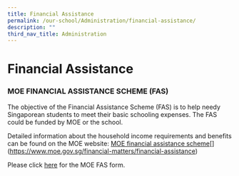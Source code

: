 ```yaml
---
title: Financial Assistance
permalink: /our-school/Administration/financial-assistance/
description: ""
third_nav_title: Administration
---
```

# Financial Assistance

### MOE FINANCIAL ASSISTANCE SCHEME (FAS)

The objective of the Financial Assistance Scheme (FAS) is to help needy Singaporean students to meet their basic schooling expenses. The FAS could be funded by MOE or the school.

Detailed information about the household income requirements and benefits can be found on the MOE website: <a href="https://www.moe.gov.sg/financial-matters/financial-assistance" target="_blank">MOE financial assistance scheme</a>[]\(https://www.moe.gov.sg/financial-matters/financial-assistance)

Please click [here](https://dunmansec.moe.edu.sg/qql/slot/u194/2019/Administration/Financial%20Assistance/MOE-FAS-application-form.pdf) for the MOE FAS form.
